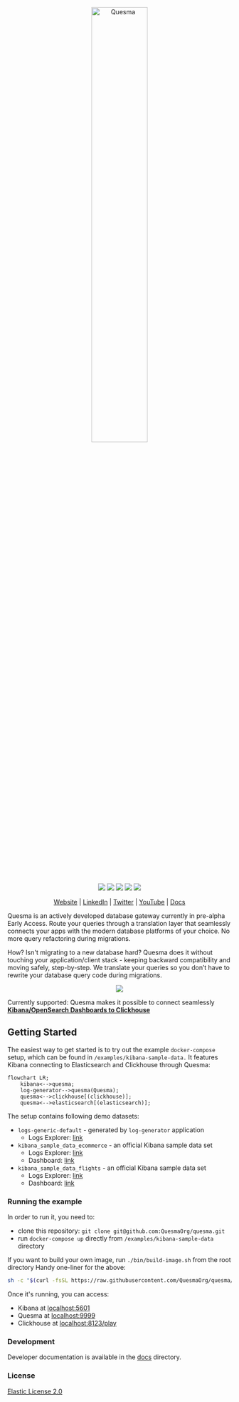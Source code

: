 <p align="center">
<a href="https://www.quesma.com"><img alt="Quesma" src="https://github.com/QuesmaOrg/quesma/assets/150345712/2f05a9d6-1b50-4bf5-ba8a-4370e77ae797" width="50%"></a>
</p>

<p align="center">
<a href="https://github.com/QuesmaOrg/quesma/actions/workflows/pipeline.yml"><img src="https://github.com/QuesmaOrg/quesma/actions/workflows/pipeline.yml/badge.svg"></a>
<a href="https://img.shields.io/github/v/release/QuesmaOrg/quesma"><img src="https://img.shields.io/github/v/release/QuesmaOrg/quesma"></a>
<a href=""><img src="https://img.shields.io/badge/golang-1.22.5-blue" /></a>
<a href=""><img src="https://img.shields.io/badge/License-Elastic_License_2.0-lightgrey" /></a>
<a href="https://goreportcard.com/report/github.com/QuesmaOrg/quesma"><img src="https://goreportcard.com/badge/github.com/QuesmaOrg/quesma" /></a>
</p>

<p align="center">
<a href="https://www.quesma.com">Website</a> | 
<a href="https://www.linkedin.com/company/quesma">LinkedIn</a> | 
<a href="https://twitter.com/QuesmaOrg">Twitter</a> | 
<a href="https://www.youtube.com/@QuesmaOrg">YouTube</a> | 
<a href="https://eap.quesma.com/eap-docs">Docs</a>
</p>

Quesma is an actively developed database gateway currently in pre-alpha Early Access. Route your queries through a translation layer that seamlessly connects your apps with the modern database platforms of your choice. No more query refactoring during migrations.

How? Isn't migrating to a new database hard? Quesma does it without touching your application/client stack - keeping backward compatibility and moving safely, step-by-step. We translate your queries so you don’t have to rewrite your database query code during migrations.

<p align="center">
<a href=""><img src="https://github.com/QuesmaOrg/quesma/assets/150345712/caea2d09-6143-45a5-8441-e789211c49c1" /></a>
</p>


Currently supported: Quesma makes it possible to connect seamlessly [**Kibana/OpenSearch Dashboards to Clickhouse**](https://quesma.com/quesma-for-elk)

## Getting Started

The easiest way to get started is to try out the example `docker-compose` setup, which can be found in `/examples/kibana-sample-data.` It features Kibana connecting to Elasticsearch and Clickhouse through Quesma:

```mermaid
flowchart LR;
    kibana<-->quesma;
    log-generator-->quesma(Quesma);
    quesma<-->clickhouse[(clickhouse)];
    quesma<-->elasticsearch[(elasticsearch)];
```

The setup contains following demo datasets:
- `logs-generic-default` - generated by `log-generator` application
    - Logs Explorer: [link](http://localhost:5601/app/observability-log-explorer)
- `kibana_sample_data_ecommerce` - an official Kibana sample data set
    - Logs Explorer: [link](<http://localhost:5601/app/discover#/?_a=(columns:!(),filters:!(),index:ff959d40-b880-11e8-a6d9-e546fe2bba5f,interval:auto,query:(language:kuery,query:''),sort:!(!(order_date,desc)))&_g=(filters:!(),refreshInterval:(pause:!t,value:60000),time:(from:now-30d%2Fd,to:now))>)
    - Dashboard: [link](<http://localhost:5601/app/dashboards#/view/722b74f0-b882-11e8-a6d9-e546fe2bba5f?_g=(filters:!(),refreshInterval:(pause:!t,value:0),time:(from:now-7d,to:now))>)
- `kibana_sample_data_flights` - an official Kibana sample data set
    - Logs Explorer: [link](<http://localhost:5601/app/discover#/?_a=(columns:!(),filters:!(),index:d3d7af60-4c81-11e8-b3d7-01146121b73d,interval:auto,query:(language:kuery,query:''),sort:!(!(timestamp,desc)))&_g=(filters:!(),refreshInterval:(pause:!t,value:60000),time:(from:now-30d%2Fd,to:now))>)
    - Dashboard: [link](<http://localhost:5601/app/dashboards#/view/7adfa750-4c81-11e8-b3d7-01146121b73d?_g=(filters:!(),refreshInterval:(pause:!t,value:0),time:(from:now-7d,to:now))>)

### Running the example
In order to run it, you need to:
- clone this repository: `git clone git@github.com:QuesmaOrg/quesma.git`
- run `docker-compose up` directly from `/examples/kibana-sample-data` directory

If you want to build your own image, run `./bin/build-image.sh` from the root directory
Handy one-liner for the above:
```bash
sh -c "$(curl -fsSL https://raw.githubusercontent.com/QuesmaOrg/quesma/main/examples/run.sh)"
```

Once it's running, you can access:
- Kibana at [localhost:5601](http://localhost:5601/)
- Quesma at [localhost:9999](http://localhost:9999/)
- Clickhouse at [localhost:8123/play](http://localhost:8123/play)

### Development

Developer documentation is available in the [docs](docs/DEVELOPMENT.MD) directory.

### License
[Elastic License 2.0](https://github.com/QuesmaOrg/quesma/blob/main/LICENSE.MD)
